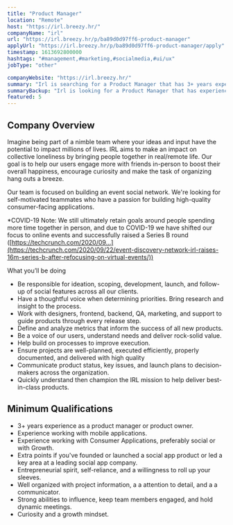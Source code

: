```yaml
---
title: "Product Manager"
location: "Remote"
host: "https://irl.breezy.hr/"
companyName: "irl"
url: "https://irl.breezy.hr/p/ba89d0d97ff6-product-manager"
applyUrl: "https://irl.breezy.hr/p/ba89d0d97ff6-product-manager/apply"
timestamp: 1613692800000
hashtags: "#management,#marketing,#socialmedia,#ui/ux"
jobType: "other"

companyWebsite: "https://irl.breezy.hr/"
summary: "Irl is searching for a Product Manager that has 3+ years experience as a product manager or product owner."
summaryBackup: "Irl is looking for a Product Manager that has experience in: #socialmedia, #management, #ui/ux."
featured: 5
---
```


## Company Overview

Imagine being part of a nimble team where your ideas and input have the potential to impact millions of lives. IRL aims to make an impact on collective loneliness by bringing people together in real/remote life. Our goal is to help our users engage more with friends in-person to boost their overall happiness, encourage curiosity and make the task of organizing hang outs a breeze.

Our team is focused on building an event social network. We're looking for self-motivated teammates who have a passion for building high-quality consumer-facing applications.

\*COVID-19 Note: We still ultimately retain goals around people spending more time together in person, and due to COVID-19 we have shifted our focus to online events and successfully raised a Series B round ([https://techcrunch.com/2020/09...](https://techcrunch.com/2020/09/22/event-discovery-network-irl-raises-16m-series-b-after-refocusing-on-virtual-events/))

What you’ll be doing

*   Be responsible for ideation, scoping, development, launch, and follow-up of social features across all our clients.
*   Have a thoughtful voice when determining priorities. Bring research and insight to the process.
*   Work with designers, frontend, backend, QA, marketing, and support to guide products through every release step.
*   Define and analyze metrics that inform the success of all new products.
*   Be a voice of our users, understand needs and deliver rock-solid value.
*   Help build on processes to improve execution.
*   Ensure projects are well-planned, executed efficiently, properly documented, and delivered with high quality
*   Communicate product status, key issues, and launch plans to decision-makers across the organization.
*   Quickly understand then champion the IRL mission to help deliver best-in-class products.

## Minimum Qualifications

*   3+ years experience as a product manager or product owner.
*   Experience working with mobile applications.
*   Experience working with Consumer Applications, preferably social or with Growth.
*   Extra points if you've founded or launched a social app product or led a key area at a leading social app company.
*   Entrepreneurial spirit, self-reliance, and a willingness to roll up your sleeves.
*   Well organized with project information, a a attention to detail, and a a communicator.
*   Strong abilities to influence, keep team members engaged, and hold dynamic meetings.
*   Curiosity and a growth mindset.
